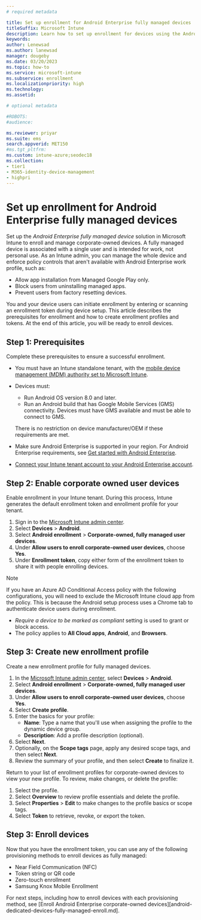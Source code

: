```yaml
---
# required metadata

title: Set up enrollment for Android Enterprise fully managed devices
titleSuffix: Microsoft Intune
description: Learn how to set up enrollment for devices using the Android Enterprise fully managed device management solution.   
keywords:
author: Lenewsad
ms.author: lanewsad
manager: dougeby
ms.date: 03/20/2023
ms.topic: how-to
ms.service: microsoft-intune
ms.subservice: enrollment
ms.localizationpriority: high
ms.technology:
ms.assetid: 

# optional metadata

#ROBOTS:
#audience:

ms.reviewer: priyar
ms.suite: ems
search.appverid: MET150
#ms.tgt_pltfrm:
ms.custom: intune-azure;seodec18
ms.collection:
- tier1
- M365-identity-device-management
- highpri
---
```


# Set up enrollment for Android Enterprise fully managed devices  

Set up the *Android Enterprise fully managed device* solution in Microsoft Intune to enroll and manage corporate-owned devices. A fully managed device is associated with a single user and is intended for work, not personal use. As an Intune admin, you can manage the whole device and enforce policy controls that aren't available with Android Enterprise work profile, such as: 

- Allow app installation from Managed Google Play only.
- Block users from uninstalling managed apps.
- Prevent users from factory resetting devices.  

You and your device users can initiate enrollment by entering or scanning an enrollment token during device setup. This article describes the prerequisites for enrollment and how to create enrollment profiles and tokens. At the end of this article, you will be ready to enroll devices.  

## Step 1: Prerequisites  
Complete these prerequisites to ensure a successful enrollment.     

* You must have an Intune standalone tenant, with the [mobile device management (MDM) authority set to Microsoft Intune](../fundamentals/mdm-authority-set.md).  
* Devices must:  
  - Run Android OS version 8.0 and later.
  - Run an Android build that has Google Mobile Services (GMS) connectivity. Devices must have GMS available and must be able to connect to GMS.  
  
  There is no restriction on device manufacturer/OEM if these requirements are met. 
 * Make sure Android Enterprise is supported in your region. For Android Enterprise requirements, see [Get started with Android Enterprise](https://support.google.com/work/android/answer/6174145?hl=en&ref_topic=6151012).  
 * [Connect your Intune tenant account to your Android Enterprise account](connect-intune-android-enterprise.md).    

## Step 2: Enable corporate owned user devices  
Enable enrollment in your Intune tenant. During this process, Intune generates the default enrollment token and enrollment profile for your tenant. 

1. Sign in to the [Microsoft Intune admin center](https://go.microsoft.com/fwlink/?linkid=2109431). 
2. Select **Devices** > **Android**. 
3. Select **Android enrollment**  > **Corporate-owned, fully managed user devices**.
4. Under **Allow users to enroll corporate-owned user devices**, choose **Yes**. 
5. Under **Enrollment token**, copy either form of the enrollment token to share it with people enrolling devices.  

> [!NOTE]
> If you have an Azure AD Conditional Access policy with the following configurations, you will need to exclude the Microsoft Intune cloud app from the policy. This is because the Android setup process uses a Chrome tab to authenticate device users during enrollment. 
> * *Require a device to be marked as compliant* setting is used to grant or block access.  
> * The policy applies to **All Cloud apps**, **Android**, and **Browsers**.   

## Step 3: Create new enrollment profile  
Create a new enrollment profile for fully managed devices.  

1. In the [Microsoft Intune admin center](https://go.microsoft.com/fwlink/?linkid=2109431), select **Devices** > **Android**.  
3. Select **Android enrollment**  > **Corporate-owned, fully managed user devices**.
4. Under **Allow users to enroll corporate-owned user devices**, choose **Yes**. 
5. Select **Create profile**.  
6. Enter the basics for your profile:  
    - **Name**: Type a name that you'll use when assigning the profile to the dynamic device group.
    - **Description**: Add a profile description (optional).  
7. Select **Next**. 
8. Optionally, on the **Scope tags** page, apply any desired scope tags, and then select **Next**.  
9. Review the summary of your profile, and then select **Create** to finalize it.    

Return to your list of enrollment profiles for corporate-owned devices to view your new profile. To review, make changes, or delete the profile:  

1. Select the profile.  
2. Select **Overview** to review profile essentials and delete the profile.    
3. Select **Properties** > **Edit** to make changes to the profile basics or scope tags.  
4. Select **Token** to retrieve, revoke, or export the token.  


## Step 3: Enroll devices  
Now that you have the enrollment token, you can use any of the following provisioning methods to enroll devices as fully managed:  

* Near Field Communication (NFC)
* Token string or QR code   
* Zero-touch enrollment
* Samsung Knox Mobile Enrollment  

For next steps, including how to enroll devices with each provisioning method, see [Enroll Android Enterprise corporate-owned devices][android-dedicated-devices-fully-managed-enroll.md].  
